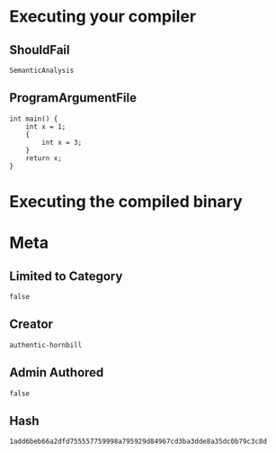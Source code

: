 # Executing your compiler

## ShouldFail

```
SemanticAnalysis
```

## ProgramArgumentFile

```
int main() {
    int x = 1;
    {
        int x = 3;
    } 
    return x;
}
```

# Executing the compiled binary

# Meta

## Limited to Category

```
false
```

## Creator

```
authentic-hornbill
```

## Admin Authored

```
false
```

## Hash

```
1add6beb66a2dfd755557759998a795929d84967cd3ba3dde8a35dc0b79c3c8d
```
